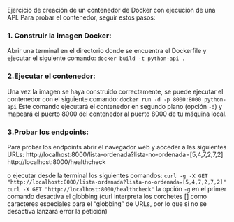 Ejercicio de creación de un contenedor de Docker con ejecución de una API. Para probar el contenedor, seguir estos pasos:

### 1. Construir la imagen Docker:
Abrir una terminal en el directorio donde se encuentra el Dockerfile y ejecutar el siguiente comando:
`docker build -t python-api .`

### 2.Ejecutar el contenedor: 
Una vez la imagen se haya construido correctamente, se puede ejecutar el contenedor con el siguiente comando:
`docker run -d -p 8000:8000 python-api`
Este comando ejecutará el contenedor en segundo plano (opción `-d`) y mapeará el puerto 8000 del contenedor al puerto 8000 de tu máquina local.

### 3.Probar los endpoints:
Para probar los endpoints abrir el navegador web y acceder a las siguientes URLs:
http://localhost:8000/lista-ordenada?lista-no-ordenada=[5,4,7,2,7,2]
http://localhost:8000/healthcheck


o ejecutar desde la terminal los siguientes comandos:
`curl -g -X GET "http://localhost:8000/lista-ordenada?lista-no-ordenada=[5,4,7,2,7,2]"`
`curl -X GET "http://localhost:8000/healthcheck"`
la opción `-g` en el primer comando desactiva el globbing (curl interpreta los corchetes [] como caracteres especiales para el “globbing” de URLs, por lo que si no se desactiva lanzará error la petición)
